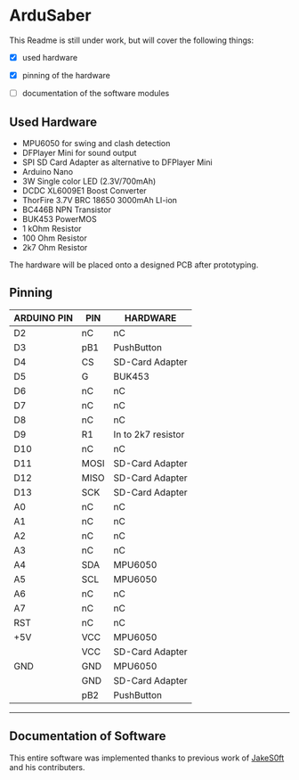# ArduSaber
This Readme is still under work, but will cover the following things:
- [x] used hardware
- [x] pinning of the hardware
- [ ] documentation of the software modules


## Used Hardware
- MPU6050 for swing and clash detection
- DFPlayer Mini for sound output
- SPI SD Card Adapter as alternative to DFPlayer Mini
- Arduino Nano
- 3W Single color LED (2.3V/700mAh)
- DCDC XL6009E1 Boost Converter
- ThorFire 3.7V BRC 18650 3000mAh LI-ion
- BC446B NPN Transistor
- BUK453 PowerMOS
- 1 kOhm Resistor
- 100 Ohm Resistor
- 2k7 Ohm Resistor

The hardware will be placed onto a designed PCB after prototyping.

## Pinning

 
 |    ARDUINO PIN        |       PIN         |       HARDWARE            |
 |-----------------------|-------------------|---------------------------|
 |         D2            |       nC          |       nC                  |
 |         D3            |       pB1         |       PushButton          |
 |         D4            |       CS          |       SD-Card Adapter     |
 |         D5            |       G           |       BUK453              |
 |         D6            |       nC          |       nC                  |
 |         D7            |       nC          |       nC                  |
 |         D8            |       nC          |       nC                  |
 |         D9            |       R1          |       In to 2k7 resistor  |
 |         D10           |       nC          |       nC                  |
 |         D11           |       MOSI        |       SD-Card Adapter     |
 |         D12           |       MISO        |       SD-Card Adapter     |
 |         D13           |       SCK         |       SD-Card Adapter     |
 |         A0            |       nC          |       nC                  |
 |         A1            |       nC          |       nC                  |
 |         A2            |       nC          |       nC                  |
 |         A3            |       nC          |       nC                  |
 |         A4            |       SDA         |       MPU6050             |
 |         A5            |       SCL         |       MPU6050             |
 |         A6            |       nC          |       nC                  |
 |         A7            |       nC          |       nC                  |
 |         RST           |       nC          |       nC                  |
 |         +5V           |       VCC         |       MPU6050             |
 |                       |       VCC         |       SD-Card Adapter     |
 |         GND           |       GND         |       MPU6050             |
 |                       |       GND         |       SD-Card Adapter     |
 |                       |       pB2         |       PushButton          |
 -------------------------------------------------------------------------
 
 
 ## Documentation of Software
 This entire software was implemented thanks to previous work of [JakeS0ft](https://github.com/JakeS0ft/USaber) and his contributers.
 